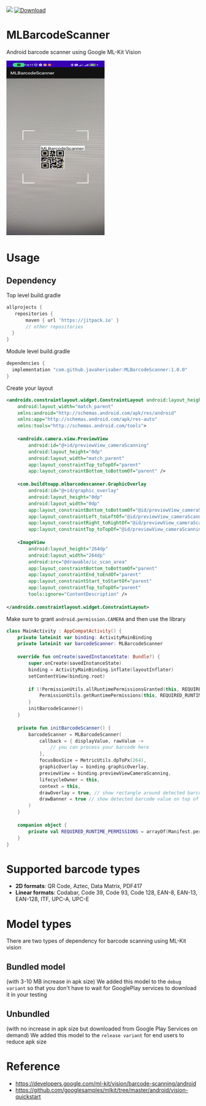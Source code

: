 [![](https://jitpack.io/v/javaherisaber/MLBarcodeScanner.svg)](https://jitpack.io/#javaherisaber/MLBarcodeScanner)
[![Download](https://img.shields.io/badge/Android%20Arsenal-MLBarcodeScanner-green.svg)](https://android-arsenal.com/details/1/8461)

# MLBarcodeScanner
Android barcode scanner using Google ML-Kit Vision

<img src="Screenshot.jpg" width="256" height="455">

# Usage
## Dependency
Top level build.gradle
```groovy
allprojects {
   repositories {
       maven { url 'https://jitpack.io' }
       // other repositories
  }
}
```

Module level build.gradle
```groovy
dependencies {
  implementation "com.github.javaherisaber:MLBarcodeScanner:1.0.0"
}
```

Create your layout
```xml
<androidx.constraintlayout.widget.ConstraintLayout android:layout_height="match_parent"
    android:layout_width="match_parent"
    xmlns:android="http://schemas.android.com/apk/res/android"
    xmlns:app="http://schemas.android.com/apk/res-auto"
    xmlns:tools="http://schemas.android.com/tools">

    <androidx.camera.view.PreviewView
        android:id="@+id/previewView_cameraScanning"
        android:layout_height="0dp"
        android:layout_width="match_parent"
        app:layout_constraintTop_toTopOf="parent"
        app:layout_constraintBottom_toBottomOf="parent" />

    <com.buildtoapp.mlbarcodescanner.GraphicOverlay
        android:id="@+id/graphic_overlay"
        android:layout_height="0dp"
        android:layout_width="0dp"
        app:layout_constraintBottom_toBottomOf="@id/previewView_cameraScanning"
        app:layout_constraintLeft_toLeftOf="@id/previewView_cameraScanning"
        app:layout_constraintRight_toRightOf="@id/previewView_cameraScanning"
        app:layout_constraintTop_toTopOf="@id/previewView_cameraScanning" />

    <ImageView
        android:layout_height="264dp"
        android:layout_width="264dp"
        android:src="@drawable/ic_scan_area"
        app:layout_constraintBottom_toBottomOf="parent"
        app:layout_constraintEnd_toEndOf="parent"
        app:layout_constraintStart_toStartOf="parent"
        app:layout_constraintTop_toTopOf="parent"
        tools:ignore="ContentDescription" />

</androidx.constraintlayout.widget.ConstraintLayout>

```

Make sure to grant `android.permission.CAMERA` and then use the library
```kotlin
class MainActivity : AppCompatActivity() {
    private lateinit var binding: ActivityMainBinding
    private lateinit var barcodeScanner: MLBarcodeScanner

    override fun onCreate(savedInstanceState: Bundle?) {
        super.onCreate(savedInstanceState)
        binding = ActivityMainBinding.inflate(layoutInflater)
        setContentView(binding.root)

        if (!PermissionUtils.allRuntimePermissionsGranted(this, REQUIRED_RUNTIME_PERMISSIONS)) {
            PermissionUtils.getRuntimePermissions(this, REQUIRED_RUNTIME_PERMISSIONS)
        }
        initBarcodeScanner()
    }

    private fun initBarcodeScanner() {
        barcodeScanner = MLBarcodeScanner(
            callback = { displayValue, rawValue ->
                // you can process your barcode here
            },
            focusBoxSize = MetricUtils.dpToPx(264),
            graphicOverlay = binding.graphicOverlay,
            previewView = binding.previewViewCameraScanning,
            lifecycleOwner = this,
            context = this,
            drawOverlay = true, // show rectangle around detected barcode
            drawBanner = true // show detected barcode value on top of it
        )
    }

    companion object {
        private val REQUIRED_RUNTIME_PERMISSIONS = arrayOf(Manifest.permission.CAMERA)
    }
}
```

# Supported barcode types
- **2D formats**: QR Code, Aztec, Data Matrix, PDF417
- **Linear formats**: Codabar, Code 39, Code 93, Code 128, EAN-8, EAN-13, EAN-128, ITF, UPC-A, UPC-E

# Model types
There are two types of dependency for barcode scanning using ML-Kit vision

## Bundled model 
(with 3-10 MB increase in apk size) 
We added this model to the `debug variant` so that you don't have to wait for GooglePlay services to download it in your testing

## Unbundled
(with no increase in apk size but downloaded from Google Play Services on demand)
We added this model to the `release variant` for end users to reduce apk size

# Reference
- https://developers.google.com/ml-kit/vision/barcode-scanning/android
- https://github.com/googlesamples/mlkit/tree/master/android/vision-quickstart
